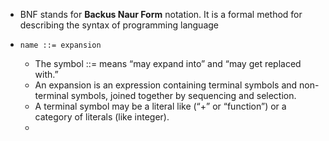 - BNF stands for **Backus Naur Form** notation. It is a formal method for describing the syntax of programming language
- ```
  name ::= expansion
  ```
	- The symbol ::= means “may expand into” and “may get replaced with.”
	- An expansion is an expression containing terminal symbols and non-terminal symbols, joined together by sequencing and selection.
	- A terminal symbol may be a literal like (“+” or “function”) or a category of literals (like integer).
	-